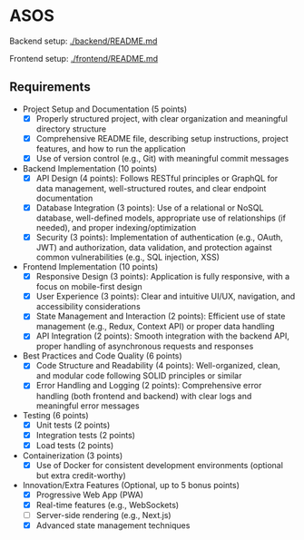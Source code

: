 # ASOS

Backend setup: [./backend/README.md](./backend/README.md)

Frontend setup: [./frontend/README.md](./frontend/README.md)

## Requirements

- Project Setup and Documentation (5 points)
  - [x] Properly structured project, with clear organization and meaningful directory structure
  - [x] Comprehensive README file, describing setup instructions, project features, and how to run the application
  - [x] Use of version control (e.g., Git) with meaningful commit messages
- Backend Implementation (10 points)
  - [x] API Design (4 points): Follows RESTful principles or GraphQL for data management, well-structured routes, and clear endpoint documentation
  - [x] Database Integration (3 points): Use of a relational or NoSQL database, well-defined models, appropriate use of relationships (if needed), and proper indexing/optimization
  - [x] Security (3 points): Implementation of authentication (e.g., OAuth, JWT) and authorization, data validation, and protection against common vulnerabilities (e.g., SQL injection, XSS)
- Frontend Implementation (10 points)
  - [x] Responsive Design (3 points): Application is fully responsive, with a focus on mobile-first design
  - [x] User Experience (3 points): Clear and intuitive UI/UX, navigation, and accessibility considerations
  - [x] State Management and Interaction (2 points): Efficient use of state management (e.g., Redux, Context API) or proper data handling
  - [x] API Integration (2 points): Smooth integration with the backend API, proper handling of asynchronous requests and responses
- Best Practices and Code Quality (6 points)
  - [x] Code Structure and Readability (4 points): Well-organized, clean, and modular code following SOLID principles or similar
  - [x] Error Handling and Logging (2 points): Comprehensive error handling (both frontend and backend) with clear logs and meaningful error messages
- Testing (6 points)
  - [x] Unit tests (2 points)
  - [x] Integration tests (2 points)
  - [x] Load tests (2 points)
- Containerization (3 points)
  - [x] Use of Docker for consistent development environments (optional but extra credit-worthy)
- Innovation/Extra Features (Optional, up to 5 bonus points)
  - [x] Progressive Web App (PWA)
  - [x] Real-time features (e.g., WebSockets)
  - [ ] Server-side rendering (e.g., Next.js)
  - [x] Advanced state management techniques
